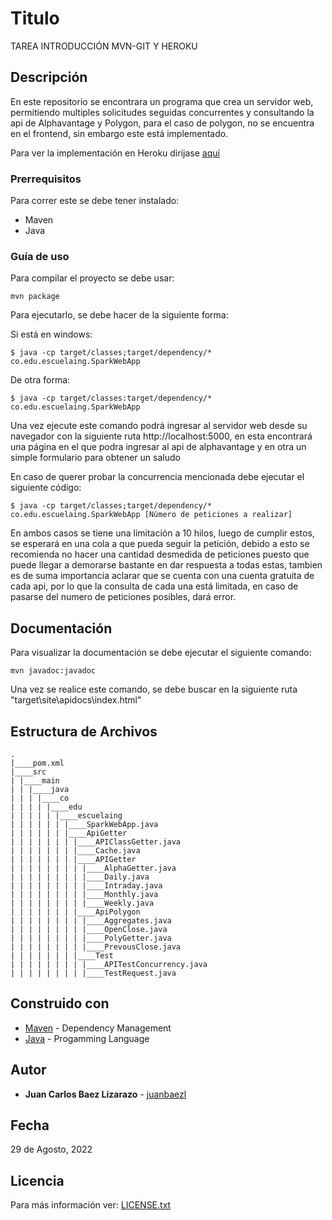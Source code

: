 # Titulo

TAREA INTRODUCCIÓN MVN-GIT Y HEROKU

## Descripción

En este repositorio se encontrara un programa que crea un servidor web, permitiendo multiples solicitudes seguidas concurrentes y consultando la api de Alphavantage y Polygon, para el caso de polygon, no se encuentra en el frontend, sin embargo este está implementado.

Para ver la implementación en Heroku dirijase [aquí](https://lab1arepp.herokuapp.com/)

### Prerrequisitos

Para correr este se debe tener instalado:

- Maven
- Java

### Guía de uso

Para compilar el proyecto se debe usar:

```
mvn package
```

Para ejecutarlo, se debe hacer de la siguiente forma:

Si está en windows:

```
$ java -cp target/classes;target/dependency/* co.edu.escuelaing.SparkWebApp
```

De otra forma:

```
$ java -cp target/classes:target/dependency/* co.edu.escuelaing.SparkWebApp
```

Una vez ejecute este comando podrá ingresar al servidor web desde su navegador con la siguiente ruta http://localhost:5000, en esta encontrará una página en el que podra ingresar al api de alphavantage y en otra un simple formulario para obtener un saludo

En caso de querer probar la concurrencia mencionada debe ejecutar el siguiente código:

```
$ java -cp target/classes;target/dependency/* co.edu.escuelaing.SparkWebApp [Número de peticiones a realizar]
```

En ambos casos se tiene una limitación a 10 hilos, luego de cumplir estos, se esperará en una cola a que pueda seguir la petición, debido a esto se recomienda no hacer una cantidad desmedida de peticiones puesto que puede llegar a demorarse bastante en dar respuesta a todas estas, tambien es de suma importancia aclarar que se cuenta con una cuenta gratuita de cada api, por lo que la consulta de cada una está limitada, en caso de pasarse del numero de peticiones posibles, dará error.

## Documentación

Para visualizar la documentación se debe ejecutar el siguiente comando:

```
mvn javadoc:javadoc
```

Una vez se realice este comando, se debe buscar en la siguiente ruta "target\site\apidocs\index.html"

## Estructura de Archivos

    .
    |____pom.xml
    |____src
    | |____main
    | | |____java
    | | | |____co
    | | | | |____edu
    | | | | | |____escuelaing
    | | | | | | |____SparkWebApp.java
    | | | | | | |____ApiGetter
    | | | | | | | |____APIClassGetter.java
    | | | | | | | |____Cache.java
    | | | | | | | |____APIGetter
    | | | | | | | | |____AlphaGetter.java
    | | | | | | | | |____Daily.java
    | | | | | | | | |____Intraday.java
    | | | | | | | | |____Monthly.java
    | | | | | | | | |____Weekly.java
    | | | | | | | |____ApiPolygon
    | | | | | | | | |____Aggregates.java
    | | | | | | | | |____OpenClose.java
    | | | | | | | | |____PolyGetter.java
    | | | | | | | | |____PrevousClose.java
    | | | | | | | |____Test
    | | | | | | | | |____APITestConcurrency.java
    | | | | | | | | |____TestRequest.java

## Construido con

- [Maven](https://maven.apache.org/) - Dependency Management
- [Java](https://www.java.com/es/) - Progamming Language

## Autor

- **Juan Carlos Baez Lizarazo** - [juanbaezl](https://github.com/juanbaezl)

## Fecha

29 de Agosto, 2022

## Licencia

Para más información ver: [LICENSE.txt](License.txt)
